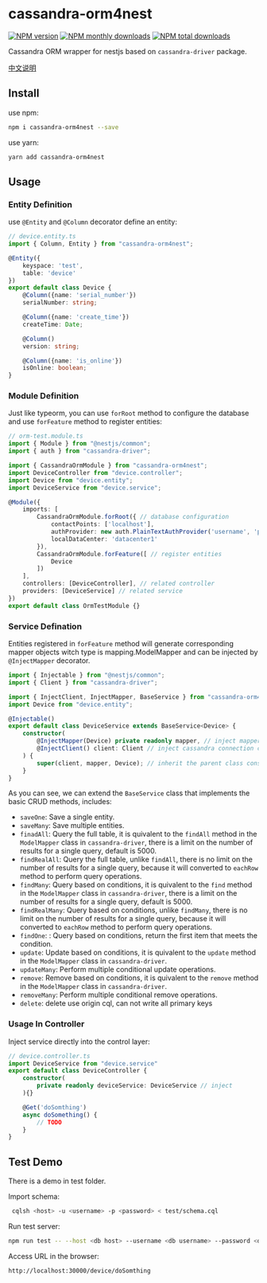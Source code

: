 # cassandra-orm4nest

[![NPM version](https://img.shields.io/npm/v/cassandra-orm4nest.svg?style=flat)](https://www.npmjs.com/package/cassandra-orm4nest)
[![NPM monthly downloads](https://img.shields.io/npm/dm/cassandra-orm4nest.svg?style=flat)](https://npmjs.org/package/cassandra-orm4nest)
[![NPM total downloads](https://img.shields.io/npm/dt/cassandra-orm4nest.svg?style=flat)](https://npmjs.org/package/cassandra-orm4nest)

Cassandra ORM wrapper for nestjs based on `cassandra-driver` package.

[中文说明](./README_CN.md)

## Install

use npm:

```bash
npm i cassandra-orm4nest --save
```

use yarn:

```bash
yarn add cassandra-orm4nest
```

## Usage

### Entity Definition

use `@Entity` and `@Column` decorator define an entity:

```typescript
// device.entity.ts
import { Column, Entity } from "cassandra-orm4nest";

@Entity({
    keyspace: 'test',
    table: 'device'
})
export default class Device {
    @Column({name: 'serial_number'})
    serialNumber: string;

    @Column({name: 'create_time'})
    createTime: Date;

    @Column()
    version: string;

    @Column({name: 'is_online'})
    isOnline: boolean;
}
```

### Module Definition

Just like typeorm, you can use `forRoot` method to configure the database and use `forFeature` method to register entities:

```typescript
// orm-test.module.ts
import { Module } from "@nestjs/common";
import { auth } from "cassandra-driver";

import { CassandraOrmModule } from "cassandra-orm4nest";
import DeviceController from "device.controller";
import Device from "device.entity";
import DeviceService from "device.service";

@Module({
    imports: [
        CassandraOrmModule.forRoot({ // database configuration
            contactPoints: ['localhost'],
            authProvider: new auth.PlainTextAuthProvider('username', 'password'),
            localDataCenter: 'datacenter1'
        }),
        CassandraOrmModule.forFeature([ // register entities
            Device
        ])
    ],
    controllers: [DeviceController], // related controller
    providers: [DeviceService] // related service
})
export default class OrmTestModule {}
```

### Service Defination

Entities registered in `forFeature` method will generate corresponding mapper objects witch type is mapping.ModelMapper and can be injected by `@InjectMapper` decorator.

```typescript
import { Injectable } from "@nestjs/common";
import { Client } from "cassandra-driver";

import { InjectClient, InjectMapper, BaseService } from "cassandra-orm4nest";
import Device from "device.entity";

@Injectable()
export default class DeviceService extends BaseService<Device> {
    constructor(
        @InjectMapper(Device) private readonly mapper, // inject mapper object
        @InjectClient() client: Client // inject cassandra connection client
    ) {
        super(client, mapper, Device); // inherit the parent class constructor
    }
}
```

As you can see, we can extend the `BaseService` class that implements the basic CRUD methods, includes:

* `saveOne`: Save a single entity.
* `saveMany`: Save multiple entities.
* `finadAll`: Query the full table, it is quivalent to the `findAll` method in the `ModelMapper` class in `cassandra-driver`, there is a limit on the number of results for a single query, default is 5000.
* `findRealAll`: Query the full table, unlike `findAll`, there is no limit on the number of results for a single query, because it will converted to `eachRow` method to perform query operations.
* `findMany`: Query based on conditions, it is quivalent to the `find` method in the `ModelMapper` class in `cassandra-driver`, there is a limit on the number of results for a single query, default is 5000.
* `findRealMany`:  Query based on conditions, unlike `findMany`, there is no limit on the number of results for a single query, because it will converted to `eachRow` method to perform query operations.
* `findOne`: : Query based on conditions, return the first item that meets the condition.
* `update`: Update based on conditions, it is quivalent to the `update` method in the `ModelMapper` class in `cassandra-driver`.
* `updateMany`: Perform multiple conditional update operations.
* `remove`: Remove based on conditions, it is quivalent to the `remove` method in the `ModelMapper` class in `cassandra-driver`.
* `removeMany`: Perform multiple conditional remove operations.
* `delete`: delete use origin cql, can not write all primary keys

### Usage In Controller

Inject service directly into the control layer:

```typescript
// device.controller.ts
import DeviceService from "device.service"
export default class DeviceController {
    constructor(
        private readonly deviceService: DeviceService // inject
    ){}

    @Get('doSomthing')
    async doSomething() {
        // TODO
    }
}
```

## Test Demo

There is a demo in test folder.

Import schema:

```bash
 cqlsh <host> -u <username> -p <password> < test/schema.cql
```

Run test server:

```bash
npm run test -- --host <db host> --username <db username> --password <db password> --datacenter <db datacenter>
```

Access URL in the browser:

```bash
http://localhost:30000/device/doSomthing
```
